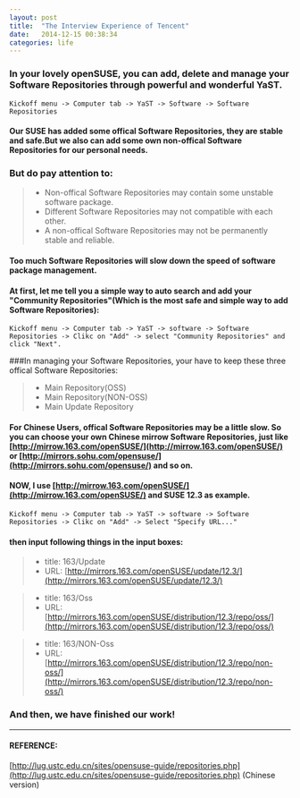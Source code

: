 ```yaml
---
layout: post
title:  "The Interview Experience of Tencent"
date:   2014-12-15 00:38:34
categories: life
---
```

### In your lovely openSUSE, you can add, delete and manage your Software Repositories through powerful and wonderful YaST.


```
Kickoff menu -> Computer tab -> YaST -> Software -> Software Repositories
```


#### Our SUSE has added some offical Software Repositories, they are stable and safe.But we also can add some own non-offical Software Repositories for our personal needs.



### But do pay attention to:

>* Non-offical Software Repositories may contain some unstable software package.
>* Different Software Repositories may not compatible with each other.
>* A non-offical Software Repositories may not be permanently stable and reliable.

#### Too much Software Repositories will slow down the speed of software package management.



#### At first, let me tell you a simple way to auto search and add your "Community Repositories"(Which is the most safe and simple way to add Software Repositories):


```
Kickoff menu -> Computer tab -> YaST -> software -> Software Repositories -> Clikc on "Add" -> select "Community Repositories" and click "Next".
```


###In managing your Software Repositories, your have to keep these three offical Software Repositories:

>* Main Repository(OSS)
>* Main Repository(NON-OSS)
>* Main Update Repository

#### For Chinese Users, offical Software Repositories may be a little slow. So you can choose your own Chinese mirrow Software Repositories, just like [http://mirrow.163.com/openSUSE/](http://mirrow.163.com/openSUSE/) or [http://mirrors.sohu.com/opensuse/](http://mirrors.sohu.com/opensuse/) and so on.



#### NOW, I use [http://mirrow.163.com/openSUSE/](http://mirrow.163.com/openSUSE/) and SUSE 12.3 as example.
```
Kickoff menu -> Computer tab -> YaST -> software -> Software Repositories -> Clikc on "Add" -> Select "Specify URL..."
```

#### then input following things in the input boxes:




>* title: 163/Update
>* URL: [http://mirrors.163.com/openSUSE/update/12.3/](http://mirrors.163.com/openSUSE/update/12.3/)

>* title: 163/Oss
>* URL: [http://mirrors.163.com/openSUSE/distribution/12.3/repo/oss/](http://mirrors.163.com/openSUSE/distribution/12.3/repo/oss/)

>* title: 163/NON-Oss
>* URL: [http://mirrors.163.com/openSUSE/distribution/12.3/repo/non-oss/](http://mirrors.163.com/openSUSE/distribution/12.3/repo/non-oss/)


### And then, we have finished our work!

---

#### REFERENCE:
[http://lug.ustc.edu.cn/sites/opensuse-guide/repositories.php](http://lug.ustc.edu.cn/sites/opensuse-guide/repositories.php) (Chinese version)
